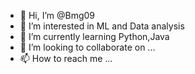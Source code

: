 - 👋 Hi, I’m @Bmg09
- 👀 I’m interested in ML and Data analysis 
- 🌱 I’m currently learning Python,Java
- 💞️ I’m looking to collaborate on ...
- 📫 How to reach me ...

<!---
Bmg09/Bmg09 is a ✨ special ✨ repository because its `README.md` (this file) appears on your GitHub profile.
You can click the Preview link to take a look at your changes.
--->
